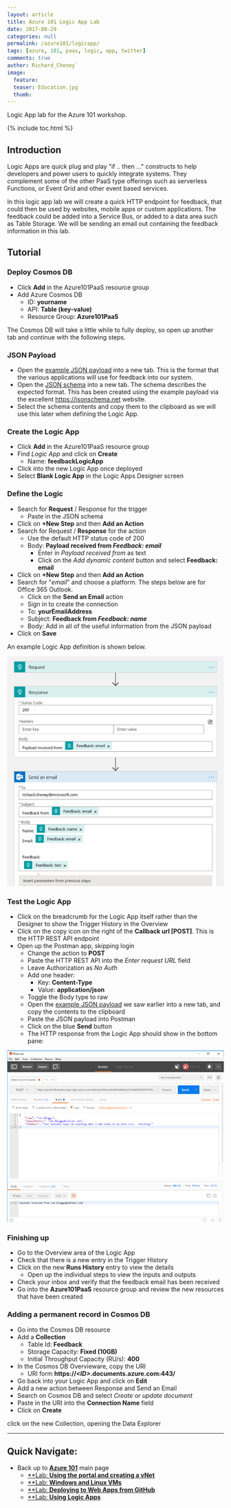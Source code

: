 ```yaml
---
layout: article
title: Azure 101 Logic App Lab
date: 2017-08-29
categories: null
permalink: /azure101/logicapp/
tags: [azure, 101, paas, logic, app, twitter]
comments: true
author: Richard_Cheney`
image:
  feature: 
  teaser: Education.jpg
  thumb: 
---
```

Logic App lab for the Azure 101 workshop.

{% include toc.html %}

## Introduction

Logic Apps are quick plug and play "if .. then ..." constructs to help developers and power users to quickly integrate systems.  They complement some of the other PaaS type offerings such as serverless Functions, or Event Grid and other event based services.

In this logic app lab we will create a quick HTTP endpoint for feedback, that could then be used by websites, mobile apps or custom applications.  The feedback could be added into a Service Bus, or added to a data area such as Table Storage.  We will be sending an email out containing the feedback information in this lab.

## Tutorial

### Deploy Cosmos DB

* Click **Add** in the Azure101PaaS resource group
* Add Azure Cosmos DB
  * ID: **yourname**
  * API: **Table (key-value)**
  * Resource Group: **Azure101PaaS**

The Cosmos DB will take a little while to fully deploy, so open up another tab and continue with the following steps.   

### JSON Payload

* Open the [example JSON payload](./feedback.json) into a new tab.  This is the format that the various applications will use for feedback into our system.
* Open the [JSON schema](./schema.json) into a new tab.  The schema describes the expected format.  This has been created using the example payload via the excellent https://jsonschema.net website. 
* Select the schema contents and copy them to the clipboard as we will use this later when defining the Logic App.

### Create the Logic App

* Click **Add** in the Azure101PaaS resource group
* Find _Logic App_ and click on **Create**
  * Name: **feedbackLogicApp**
* Click into the new Logic App once deployed
* Select **Blank Logic App** in the Logic Apps Designer screen

### Define the Logic

* Search for **Request** / Response for the trigger
  * Paste in the JSON schema
* Click on **+New Step** and then **Add an Action**
* Search for Request / **Response** for the action
  * Use the default HTTP status code of 200
  * Body: **Payload received from _Feedback: email_**
    * Enter in _Payload received from_ as text
    * Click on the _Add dynamic content_ button and select **Feedback: email** 
* Click on **+New Step** and then **Add an Action**
* Search for "_email_" and choose a platform.  The steps below are for Office 365 Outlook.
  * Click on the **Send an Email** action
  * Sign in to create the connection
  * To: **yourEmailAddress**
  * Subject: **Feedback from _Feedback: name_**
  * Body: Add in all of the useful information from the JSON payload
* Click on **Save**

An example Logic App definition is shown below.

![](../../images/logicApp.png)

### Test the Logic App

* Click on the breadcrumb for the Logic App itself rather than the Designer to show the Trigger History in the Overview
* Click on the copy icon on the right of the **Callback url [POST]**.  This is the HTTP REST API endpoint
* Open up the Postman app, skipping login
  * Change the action to **POST**
  * Paste the HTTP REST API into the _Enter request URL_ field
  * Leave Authorization as _No Auth_
  * Add one header:
    * Key: **Content-Type**
    * Value: **application/json**
  * Toggle the Body type to raw
  * Open the [example JSON payload](./feedback.json) we saw earlier into a new tab, and copy the contents to the clipboard 
  * Paste the JSON payload into Postman
  * Click on the blue **Send** button
  * The HTTP response from the Logic App should show in the bottom pane:

![](../../images/postman.png)  

### Finishing up

* Go to the Overview area of the Logic App
* Check that there is a new entry in the Trigger History
* Click on the new **Runs History** entry to view the details
  * Open up the individual steps to view the inputs and outputs
* Check your inbox and verify that the feedback email has been received
* Go into the **Azure101PaaS** resource group and review the new resources that have been created 

### Adding a permanent record in Cosmos DB

* Go into the Cosmos DB resource
* Add a **Collection**
  * Table Id: **Feedback**
  * Storage Capacity: **Fixed (10GB)**
  * Initial Throughput Capacity (RU/s): **400**
* In the Cosmos DB Overvieware, copy the URI
  * URI form **https://_\<ID>_.documents.azure.com:443/**
* Go back into your Logic App and click on **Edit**
* Add a new action between Response and Send an Email
* Search on Cosmos DB and select _Create or update document_
* Paste in the URI into the **Connection Name** field
* Click on **Create**


click on the new Collection, opening the Data Explorer

-------------------------------------------------------
## Quick Navigate:
* Back up to [**Azure 101**](./azure101Index.md/#introduction) main page
  * [**Lab: **Using the portal and creating a vNet**](./azure101PortalLab.md/#introduction)
  * [**Lab: **Windows and Linux VMs**](./azure101VMLab.md/#introduction)
  * [**Lab: **Deploying to Web Apps from GitHub**](./azure101WebAppLab.md/#introduction)
  * [**Lab: **Using Logic Apps**](./azure101LogicAppLab.md/#introduction)